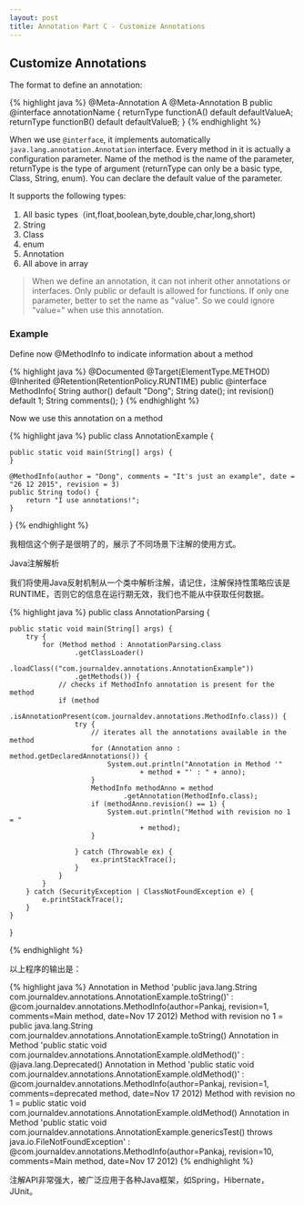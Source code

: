 ```yaml
---
layout: post
title: Annotation Part C - Customize Annotations
---
```


## Customize Annotations

The format to define an annotation:

{% highlight java %}
@Meta-Annotation A
@Meta-Annotation B
public @interface annotationName {
    returnType functionA() default defaultValueA;
    returnType functionB() default defaultValueB;
}
{% endhighlight %}

When we use `@interface`, it implements automatically `java.lang.annotation.Annotation` interface. Every method in it 
is actually a configuration parameter. Name of the method is the name of the parameter, returnType is the type of argument
(returnType can only be a basic type, Class, String, enum). You can declare the default value of the parameter.

It supports the following types:

1. All basic types（int,float,boolean,byte,double,char,long,short)
2. String
3. Class
4. enum
5. Annotation
6. All above in array

>When we define an annotation, it can not inherit other annotations or interfaces.
>Only public or default is allowed for functions.
>If only one parameter, better to set the name as "value". So we could ignore "value=" when use this annotation.

### Example

Define now @MethodInfo to indicate information about a method

{% highlight java %}
@Documented
@Target(ElementType.METHOD)
@Inherited
@Retention(RetentionPolicy.RUNTIME)
public @interface MethodInfo{
    String author() default "Dong";
    String date();
    int revision() default 1;
    String comments();
}
{% endhighlight %}

Now we use this annotation on a method

{% highlight java %} 
public class AnnotationExample {
 
    public static void main(String[] args) {
    }
 
    @MethodInfo(author = "Dong", comments = "It's just an example", date = "26 12 2015", revision = 3)
    public String todo() {
        return "I use annotations!";
    }
}
{% endhighlight %}

我相信这个例子是很明了的，展示了不同场景下注解的使用方式。

Java注解解析

我们将使用Java反射机制从一个类中解析注解，请记住，注解保持性策略应该是RUNTIME，否则它的信息在运行期无效，我们也不能从中获取任何数据。

{% highlight java %} 
public class AnnotationParsing {
 
    public static void main(String[] args) {
        try {
            for (Method method : AnnotationParsing.class
                    .getClassLoader()
                    .loadClass(("com.journaldev.annotations.AnnotationExample"))
                    .getMethods()) {
                // checks if MethodInfo annotation is present for the method
                if (method
                        .isAnnotationPresent(com.journaldev.annotations.MethodInfo.class)) {
                    try {
                        // iterates all the annotations available in the method
                        for (Annotation anno : method.getDeclaredAnnotations()) {
                            System.out.println("Annotation in Method '"
                                    + method + "' : " + anno);
                        }
                        MethodInfo methodAnno = method
                                .getAnnotation(MethodInfo.class);
                        if (methodAnno.revision() == 1) {
                            System.out.println("Method with revision no 1 = "
                                    + method);
                        }
 
                    } catch (Throwable ex) {
                        ex.printStackTrace();
                    }
                }
            }
        } catch (SecurityException | ClassNotFoundException e) {
            e.printStackTrace();
        }
    }
 
}

{% endhighlight %}

以上程序的输出是：

{% highlight java %} 
Annotation in Method 'public java.lang.String com.journaldev.annotations.AnnotationExample.toString()' : @com.journaldev.annotations.MethodInfo(author=Pankaj, revision=1, comments=Main method, date=Nov 17 2012)
Method with revision no 1 = public java.lang.String com.journaldev.annotations.AnnotationExample.toString()
Annotation in Method 'public static void com.journaldev.annotations.AnnotationExample.oldMethod()' : @java.lang.Deprecated()
Annotation in Method 'public static void com.journaldev.annotations.AnnotationExample.oldMethod()' : @com.journaldev.annotations.MethodInfo(author=Pankaj, revision=1, comments=deprecated method, date=Nov 17 2012)
Method with revision no 1 = public static void com.journaldev.annotations.AnnotationExample.oldMethod()
Annotation in Method 'public static void com.journaldev.annotations.AnnotationExample.genericsTest() throws java.io.FileNotFoundException' : @com.journaldev.annotations.MethodInfo(author=Pankaj, revision=10, comments=Main method, date=Nov 17 2012)
{% endhighlight %}

注解API非常强大，被广泛应用于各种Java框架，如Spring，Hibernate，JUnit。